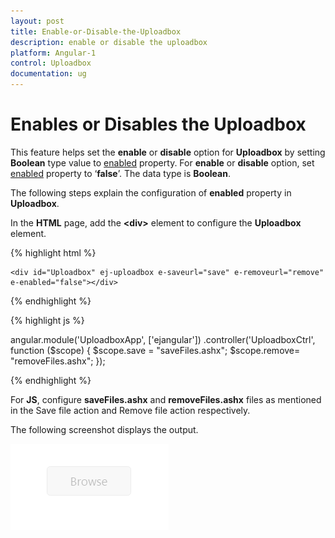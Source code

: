 ```yaml
---
layout: post
title: Enable-or-Disable-the-Uploadbox
description: enable or disable the uploadbox 
platform: Angular-1
control: Uploadbox
documentation: ug
---
```


# Enables or Disables the Uploadbox 

This feature helps set the **enable** or **disable** option for **Uploadbox** by setting **Boolean** type value to [enabled](https://help.syncfusion.com/api/js/ejuploadbox#members:enabled) property. For **enable** or **disable** option, set [enabled](https://help.syncfusion.com/api/js/ejuploadbox#members:enabled) property to ‘**false**’. The data type is **Boolean**.

The following steps explain the configuration of **enabled** property in **Uploadbox**. 

In the **HTML** page, add the **&lt;div&gt;** element to configure the **Uploadbox** element.

{% highlight html %}

    <div id="Uploadbox" ej-uploadbox e-saveurl="save" e-removeurl="remove" e-enabled="false"></div>

{% endhighlight %}

{% highlight js %}

angular.module('UploadboxApp', ['ejangular'])
.controller('UploadboxCtrl', function ($scope) {
    $scope.save = "saveFiles.ashx";
    $scope.remove= "removeFiles.ashx";
});

{% endhighlight %}

For **JS**, configure **saveFiles.ashx** and **removeFiles.ashx** files as mentioned in the Save file action and Remove file action respectively.

The following screenshot displays the output.


![](Enable-or-Disable_images/Enable-or-Disable_img1.png)